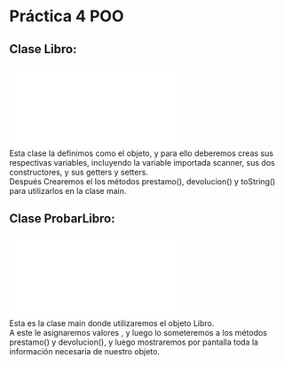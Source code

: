 # Práctica 4  POO
## Clase Libro:
![Imagen 1](~/Libro/Libro.java) \
Esta clase la definimos como el objeto, y para ello deberemos creas sus respectivas variables, incluyendo la variable importada scanner, sus dos constructores, y sus getters y setters. \
Después Crearemos el los métodos prestamo(), devolucion() y toString() para utilizarlos en la clase main. 
## Clase ProbarLibro:
![Imagen 1](/Programacion/P4-Poo/T4-POO-Libro/Libro/ProbarLibro.java) \
Esta es la clase main donde utilizaremos el objeto Libro. \
A este le asignaremos valores , y luego lo someteremos a los métodos prestamo() y devolucion(), y luego mostraremos por pantalla toda la información necesaria de nuestro objeto.
